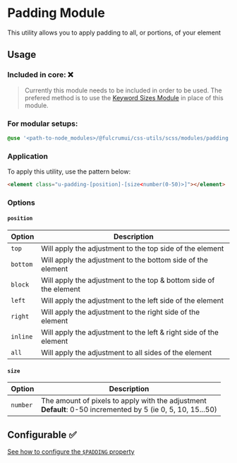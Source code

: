 # Padding Module

This utility allows you to apply padding to all, or portions, of your element

## Usage

### Included in core: ❌

> Currently this module needs to be included in order to be used. The prefered method is to use the [Keyword Sizes Module](keyword-sizes.md) in place of this module.

### For modular setups:

```scss
@use '<path-to-node_modules>/@fulcrumui/css-utils/scss/modules/padding';
```

### Application

To apply this utility, use the pattern below:

```html
<element class="u-padding-[position]-[size<number(0-50)>]"></element>
```

### Options

#### `position`

| Option | Description |
| --- | --- |
| `top` | Will apply the adjustment to the top side of the element |
| `bottom` | Will apply the adjustment to the bottom side of the element |
| `block` | Will apply the adjustment to the top & bottom side of the element |
| `left` | Will apply the adjustment to the left side of the element |
| `right` | Will apply the adjustment to the right side of the element |
| `inline` | Will apply the adjustment to the left & right side of the element |
| `all` | Will apply the adjustment to all sides of the element |

#### `size`

| Option | Description |
| --- | --- |
| `number` | The amount of pixels to apply with the adjustment <br/> **Default**: 0-50 incremented by 5 (ie 0, 5, 10, 15...50) |

## Configurable ✅

[See how to configure the `$PADDING` property](padding-configuration.md)
